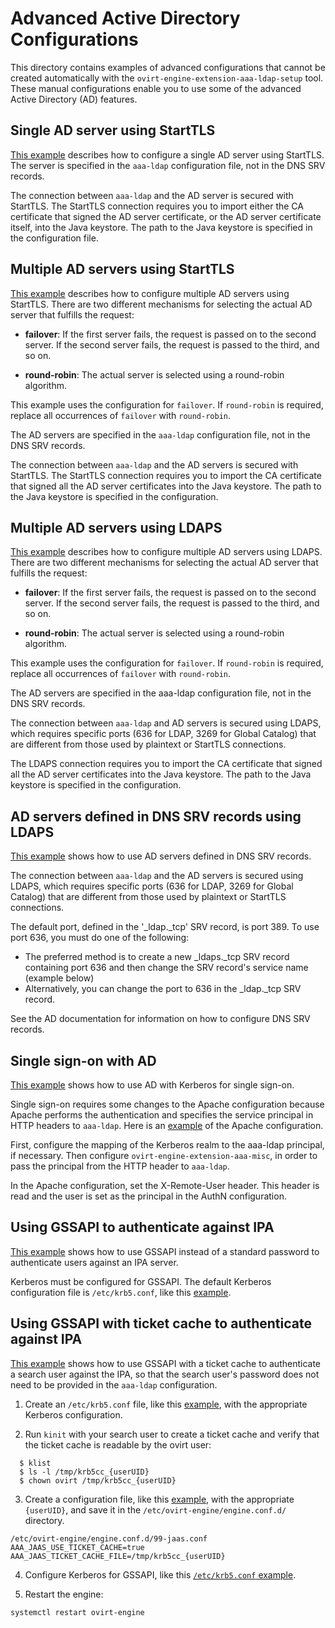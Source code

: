 Advanced Active Directory Configurations
========================================

This directory contains examples of advanced configurations that cannot be
created automatically with the `ovirt-engine-extension-aaa-ldap-setup` tool.
These manual configurations enable you to use some of the advanced Active
Directory (AD) features.

Single AD server using StartTLS
-----------------------------------------------------------
[This example](./ad-singleserver-starttls) describes how to configure a single
AD server using StartTLS. The server is specified in the `aaa-ldap`
configuration file, not in the DNS SRV records.

The connection between `aaa-ldap` and the AD server is secured with StartTLS.
The StartTLS connection requires you to import either the CA certificate that
signed the AD server certificate, or the AD server certificate itself, into
the Java keystore. The path to the Java keystore is specified
in the configuration file.

Multiple AD servers using StartTLS
--------------------------------------------------------------
[This example](./ad-failover-starttls) describes how to configure multiple AD
servers using StartTLS. There are two different mechanisms for selecting
the actual AD server that fulfills the request:

 - __failover__: If the first server fails, the request is passed on to
   the second server. If the second server fails, the request is passed to
   the third, and so on.

 - __round-robin__: The actual server is selected using a round-robin
   algorithm.

This example uses the configuration for `failover`. If `round-robin` is
required, replace all occurrences of `failover` with `round-robin`.

The AD servers are specified in the `aaa-ldap` configuration file, not in
the DNS SRV records.

The connection between `aaa-ldap` and the AD servers is secured with StartTLS.
The StartTLS connection requires you to import the CA certificate that signed
all the AD server certificates into the Java keystore. The path to the Java
keystore is specified in the configuration.

Multiple AD servers using LDAPS
-----------------------------------------------------------
[This example](./ad-failover-ldaps) describes how to configure multiple AD
servers using LDAPS. There are two different mechanisms for selecting
the actual AD server that fulfills the request:

 - __failover__: If the first server fails, the request is passed on to
   the second server. If the second server fails, the request is passed to
   the third, and so on.

 - __round-robin__: The actual server is selected using a round-robin
   algorithm.

This example uses the configuration for `failover`. If `round-robin` is
required, replace all occurrences of `failover` with `round-robin`.

The AD servers are specified in the aaa-ldap configuration file, not in
the DNS SRV records.

The connection between `aaa-ldap` and AD servers is secured using LDAPS, which
requires specific ports (636 for LDAP, 3269 for Global Catalog) that are
different from those used by plaintext or StartTLS connections.

The LDAPS connection requires you to import the CA certificate that signed all
the AD server certificates into the Java keystore. The path to the Java
keystore is specified in the configuration.

AD servers defined in DNS SRV records using LDAPS
-------------------------------------------------------------------
[This example](./ad-srvrecord-ldaps) shows how to use AD servers defined in
DNS SRV records.

The connection between `aaa-ldap` and the AD servers is secured using LDAPS,
which requires specific ports (636 for LDAP, 3269 for Global Catalog) that are
different from those used by plaintext or StartTLS connections.

The default port, defined in the '_ldap._tcp' SRV record, is port 389. To use
port 636, you must do one of the following:

 - The preferred method is to create a new _ldaps._tcp SRV record containing
   port 636 and then change the SRV record's service name (example below)
 - Alternatively, you can change the port to 636 in the _ldap._tcp SRV record.

See the AD documentation for information on how to configure DNS SRV records.

Single sign-on with AD
------------------------------------
[This example](./ad-sso) shows how to use AD with Kerberos for single sign-on.

Single sign-on requires some changes to the Apache configuration because
Apache performs the authentication and specifies the service principal in HTTP
headers to `aaa-ldap`. Here is an [example](./ad-sso/aaa/ovirt-sso.conf) of
the Apache configuration.

First, configure the mapping of the Kerberos realm to the aaa-ldap principal,
if necessary. Then configure `ovirt-engine-extension-aaa-misc`, in order
to pass the principal from the HTTP header to `aaa-ldap`.

In the Apache configuration, set the X-Remote-User header. This header is read
and the user is set as the principal in the AuthN configuration.

Using GSSAPI to authenticate against IPA
----------------------------------------
[This example](./ipa-gssapi) shows how to use GSSAPI instead of a standard
password to authenticate users against an IPA server.

Kerberos must be configured for GSSAPI. The default Kerberos configuration
file is `/etc/krb5.conf`, like this [example](./ipa-gssapi/aaa/krb5.conf).

Using GSSAPI with ticket cache to authenticate against IPA
----------------------------------------------------------
[This example](./ipa-ticketcache-gssapi) shows how to use GSSAPI with a ticket
cache to authenticate a search user against the IPA, so that the search user's
password does not need to be provided in the `aaa-ldap` configuration.

1. Create an `/etc/krb5.conf` file, like this
   [example](./ipa-ticketcache-gssapi/aaa/krb5.conf), with the appropriate
   Kerberos configuration.

2. Run `kinit` with your search user to create a ticket cache and verify that
   the ticket cache is readable by the ovirt user:

```
  $ klist
  $ ls -l /tmp/krb5cc_{userUID}
  $ chown ovirt /tmp/krb5cc_{userUID}
```

3. Create a configuration file, like this
   [example](./ipa-ticketcache-gssapi/aaa/99-jaas.conf), with the appropriate
   `{userUID}`, and save it in the `/etc/ovirt-engine/engine.conf.d/`
   directory.

```
/etc/ovirt-engine/engine.conf.d/99-jaas.conf
AAA_JAAS_USE_TICKET_CACHE=true
AAA_JAAS_TICKET_CACHE_FILE=/tmp/krb5cc_{userUID}
```

4. Configure Kerberos for GSSAPI, like this
   [`/etc/krb5.conf` example](./ipa-gssapi/aaa/krb5.conf).

5. Restart the engine:

```
systemctl restart ovirt-engine
```
